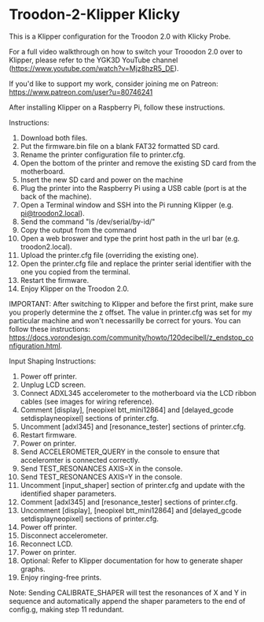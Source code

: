 # Troodon-2-Klipper Klicky
This is a Klipper configuration for the Troodon 2.0 with Klicky Probe.

For a full video walkthrough on how to switch your Trooodon 2.0 over to Klipper, please refer to the YGK3D YouTube channel (https://www.youtube.com/watch?v=Mjz8hzR5_DE).

If you'd like to support my work, consider joining me on Patreon: https://www.patreon.com/user?u=80746241

After installing Klipper on a Raspberry Pi, follow these instructions.

Instructions:

1) Download both files.
2) Put the firmware.bin file on a blank FAT32 formatted SD card.
3) Rename the printer configuration file to printer.cfg.
3) Open the bottom of the printer and remove the existing SD card from the motherboard.
4) Insert the new SD card and power on the machine
5) Plug the printer into the Raspberry Pi using a USB cable (port is at the back of the machine).
6) Open a Terminal window and SSH into the Pi running Klipper (e.g. pi@troodon2.local).
7) Send the command "ls /dev/serial/by-id/"
8) Copy the output from the command
9) Open a web broswer and type the print host path in the url bar (e.g. troodon2.local).
10) Upload the printer.cfg file (overriding the existing one).
11) Open the printer.cfg file and replace the printer serial identifier with the one you copied from the terminal.
12) Restart the firmware.
13) Enjoy Klipper on the Troodon 2.0.

IMPORTANT: After switching to Klipper and before the first print, make sure you properly determine the z offset. The value in printer.cfg was set for my particular machine and won't necessarilly be correct for yours. You can follow these instructions: https://docs.vorondesign.com/community/howto/120decibell/z_endstop_configuration.html.


Input Shaping Instructions:

1) Power off printer.
2) Unplug LCD screen.
3) Connect ADXL345 accelerometer to the motherboard via the LCD ribbon cables (see images for wiring reference).
4) Comment [display], [neopixel btt_mini12864] and [delayed_gcode setdisplayneopixel] sections of printer.cfg.
5) Uncomment [adxl345] and [resonance_tester] sections of printer.cfg.
6) Restart firmware.
7) Power on printer.
8) Send ACCELEROMETER_QUERY in the console to ensure that acceleromter is connected correctly.
9) Send TEST_RESONANCES AXIS=X in the console.
10) Send TEST_RESONANCES AXIS=Y in the console.
11) Uncomment [input_shaper] section of printer.cfg and update with the identified shaper parameters.
12) Comment [adxl345] and [resonance_tester] sections of printer.cfg.
13) Uncomment [display], [neopixel btt_mini12864] and [delayed_gcode setdisplayneopixel] sections of printer.cfg.
14) Power off printer.
15) Disconnect accelerometer.
16) Reconnect LCD.
17) Power on printer.
18) Optional: Refer to Klipper documentation for how to generate shaper graphs.
19) Enjoy ringing-free prints.

Note: Sending CALIBRATE_SHAPER will test the resonances of X and Y in sequence and automatically append the shaper parameters to the end of config.g, making step 11 redundant.
